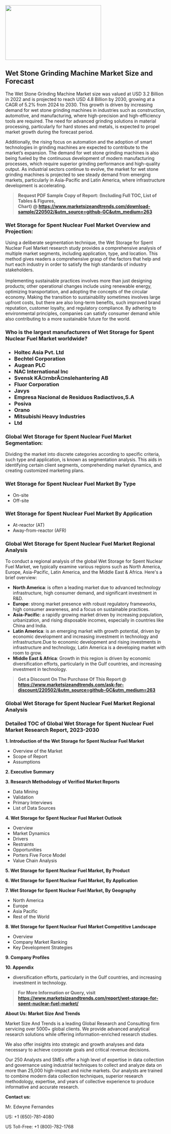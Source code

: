 <p><img class="alignnone size-medium wp-image-20088" src="https://ffe5etoiles.com/wp-content/uploads/2024/12/MST1-300x171.png" alt="" width="300" height="171" /></p><h2>Wet Stone Grinding Machine Market Size and Forecast</h2><p>The Wet Stone Grinding Machine Market size was valued at USD 3.2 Billion in 2022 and is projected to reach USD 4.8 Billion by 2030, growing at a CAGR of 5.2% from 2024 to 2030. This growth is driven by increasing demand for wet stone grinding machines in industries such as construction, automotive, and manufacturing, where high-precision and high-efficiency tools are required. The need for advanced grinding solutions in material processing, particularly for hard stones and metals, is expected to propel market growth during the forecast period.</p><p>Additionally, the rising focus on automation and the adoption of smart technologies in grinding machines are expected to contribute to the market’s expansion. The demand for wet stone grinding machines is also being fueled by the continuous development of modern manufacturing processes, which require superior grinding performance and high-quality output. As industrial sectors continue to evolve, the market for wet stone grinding machines is projected to see steady demand from emerging markets, particularly in Asia-Pacific and Latin America, where infrastructure development is accelerating.</p></p><blockquote id="" class=""><strong>Request PDF Sample Copy of Report: (Including Full TOC, List of Tables &amp; Figures, Chart)&nbsp;@&nbsp;<strong><a href="https://www.marketsizeandtrends.com/download-sample/220502/&utm_source=github-GC&utm_medium=263" target="_blank">https://www.marketsizeandtrends.com/download-sample/220502/&utm_source=github-GC&utm_medium=263</a></strong></strong></blockquote><h3 id="" class="">Wet Storage for Spent Nuclear Fuel Market&nbsp;Overview and Projection:</h3><p id="" class="">Using a deliberate segmentation technique, the Wet Storage for Spent Nuclear Fuel Market research study provides a comprehensive analysis of multiple market segments, including application, type, and location. This method gives readers a comprehensive grasp of the factors that help and hurt each industry in order to satisfy the high standards of industry stakeholders. <br /> <br />Implementing sustainable practices involves more than just designing products; other operational changes include using renewable energy, optimizing transportation, and adopting the concepts of the circular economy. Making the transition to sustainability sometimes involves large upfront costs, but there are also long-term benefits, such improved brand reputation, customer loyalty, and regulatory compliance. By adhering to environmental principles, companies can satisfy consumer demand while also contributing to a more sustainable future for the world.</p><h3 id="" class="">Who is the largest manufacturers of&nbsp;Wet Storage for Spent Nuclear Fuel Market worldwide?</h3><h3 class=""><p><ul><li>Holtec Asia Pvt. Ltd </li><li> Bechtel Corporation </li><li> Augean PLC </li><li> NAC International Inc </li><li> Svensk KÃ¤rnbrÃ¤nslehantering AB </li><li> Fluor Corporation </li><li> Javys </li><li> Empresa Nacional de Residuos Radiactivos,S.A </li><li> Posiva </li><li> Orano </li><li> Mitsubishi Heavy Industries </li><li> Ltd</li></ul></p></h3><h3 id="" class="">Global&nbsp;Wet Storage for Spent Nuclear Fuel Market Segmentation:</h3><p id="" class="">Dividing the market into discrete categories according to specific criteria, such type and application, is known as segmentation analysis. This aids in identifying certain client segments, comprehending market dynamics, and creating customized marketing plans.</p><h3 id="" class="">Wet Storage for Spent Nuclear Fuel Market&nbsp;By Type</h3><p><p><ul><li>On-site</li><li> Off-site</p></li></ul></p></p><h3 id="" class="">Wet Storage for Spent Nuclear Fuel Market&nbsp;By Application</h3><p class=""><p><ul><li>At-reactor (AT)</li><li> Away-from-reactor (AFR)</li></ul></p></p><h3 id="" class="">Global Wet Storage for Spent Nuclear Fuel Market Regional Analysis</h3><p id="" class="">To conduct a regional analysis of the global Wet Storage for Spent Nuclear Fuel Market, we typically examine various regions such as North America, Europe, Asia-Pacific, Latin America, and the Middle East &amp; Africa. Here's a brief overview:</p><ul><li><strong>North America</strong>: is often a leading market due to advanced technology infrastructure, high consumer demand, and significant investment in R&amp;D.</li><li><strong>Europe</strong>: strong market presence with robust regulatory frameworks, high consumer awareness, and a focus on sustainable practices.</li><li><strong>Asia-Pacific</strong>: a rapidly growing market driven by increasing population, urbanization, and rising disposable incomes, especially in countries like China and India.</li><li><strong>Latin America</strong>: is an emerging market with growth potential, driven by economic development and increasing investment in technology and infrastructure.Due to economic development and rising investments in infrastructure and technology, Latin America is a developing market with room to grow.</li><li><strong>Middle East &amp; Africa</strong>: Growth in this region is driven by economic diversification efforts, particularly in the Gulf countries, and increasing investment in technology.</li></ul><blockquote id="" class=""><strong>Get a Discount On The Purchase Of This Report @ <strong><a href="https://www.marketsizeandtrends.com/ask-for-discount/220502/&utm_source=github-GC&utm_medium=263" target="_blank">https://www.marketsizeandtrends.com/ask-for-discount/220502/&utm_source=github-GC&utm_medium=263</a></strong></strong></blockquote><h3 id="" class="">Global Wet Storage for Spent Nuclear Fuel Market Regional Analysis</h3><h3 id="" class="">Detailed TOC of Global Wet Storage for Spent Nuclear Fuel Market Research Report, 2023-2030</h3><p id="" class=""><strong>1. Introduction of the Wet Storage for Spent Nuclear Fuel Market</strong></p><ul><li>Overview of the Market</li><li>Scope of Report</li><li>Assumptions</li></ul><p id="" class=""><strong>2. Executive Summary</strong></p><p id="" class=""><strong>3. Research Methodology of Verified Market Reports</strong></p><ul><li>Data Mining</li><li>Validation</li><li>Primary Interviews</li><li>List of Data Sources</li></ul><p id="" class=""><strong>4. Wet Storage for Spent Nuclear Fuel Market Outlook</strong></p><ul><li>Overview</li><li>Market Dynamics</li><li>Drivers</li><li>Restraints</li><li>Opportunities</li><li>Porters Five Force Model</li><li>Value Chain Analysis</li></ul><p id="" class=""><strong>5. Wet Storage for Spent Nuclear Fuel Market, By Product</strong></p><p id="" class=""><strong>6. Wet Storage for Spent Nuclear Fuel Market, By Application</strong></p><p id="" class=""><strong>7. Wet Storage for Spent Nuclear Fuel Market, By Geography</strong></p><ul><li>North America</li><li>Europe</li><li>Asia Pacific</li><li>Rest of the World</li></ul><p id="" class=""><strong>8. Wet Storage for Spent Nuclear Fuel Market Competitive Landscape</strong></p><ul><li>Overview</li><li>Company Market Ranking</li><li>Key Development Strategies</li></ul><p id="" class=""><strong>9. Company Profiles</strong></p><p id="" class=""><strong>10. Appendix</strong></p><ul><li>diversification efforts, particularly in the Gulf countries, and increasing investment in technology.</li></ul><blockquote id="" class=""><strong>For More Information or Query, visit <strong><strong><a href="https://www.marketsizeandtrends.com/report/wet-storage-for-spent-nuclear-fuel-market/" target="_blank">https://www.marketsizeandtrends.com/report/wet-storage-for-spent-nuclear-fuel-market/</a></strong></strong></strong></blockquote><p id="" class=""><strong>About Us: Market Size And Trends</strong></p><p id="" class="">Market Size And Trends is a leading Global Research and Consulting firm servicing over 5000+ global clients. We provide advanced analytical research solutions while offering information-enriched research studies.</p><p id="" class="">We also offer insights into strategic and growth analyses and data necessary to achieve corporate goals and critical revenue decisions.</p><p id="" class="">Our 250 Analysts and SMEs offer a high level of expertise in data collection and governance using industrial techniques to collect and analyze data on more than 25,000 high-impact and niche markets. Our analysts are trained to combine modern data collection techniques, superior research methodology, expertise, and years of collective experience to produce informative and accurate research.</p><p id="" class=""><strong>Contact us:</strong></p><p id="" class="">Mr. Edwyne Fernandes</p><p id="" class="">US: +1 (650)-781-4080</p><p id="" class="">US Toll-Free: +1 (800)-782-1768</p>
